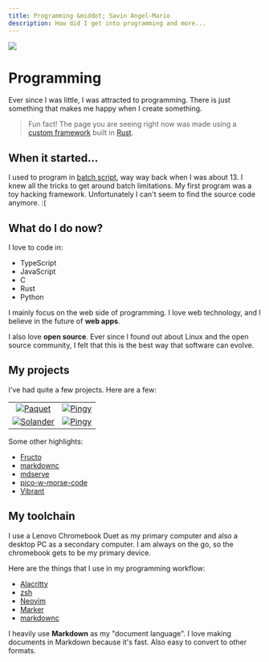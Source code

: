 ```yaml
---
title: Programming &middot; Savin Angel-Mario
description: How did I get into programming and more...
---
```


![](/images/coding.png)

# Programming

Ever since I was little, I was attracted to programming.
There is just something that makes me happy
when I create something.

> Fun fact! The page you are seeing right now was made
using a [custom framework](https://github.com/notangelmario/notangelmario) built in [Rust](https://rust-lang.org).

## When it started...

I used to program in [batch script](https://en.wikipedia.org/wiki/Batch_file),
way way back when I was about 13. I knew all the tricks to get around
batch limitations. My first program was a toy hacking framework.
Unfortunately I can't seem to find the source code anymore. :(

## What do I do now?

I love to code in:

* TypeScript
* JavaScript
* C
* Rust
* Python

I mainly focus on the web side of programming. I love web technology,
and I believe in the future of **web apps**.

I also love **open source**. Ever since I found out about Linux and
the open source community, I felt that this is the best way
that software can evolve.

## My projects

I've had quite a few projects. Here are a few:

| 	| 	|
|:-:|:-:|
[![Paquet](/projects/paquet.png)](https://paquet.shop)|[![Pingy](/projects/pingy.png)](https://pingy.ro)
[![Solander](/projects/solander.png)](https://solander.ro)|[![Pingy](/projects/marker.png)](https://marker.fructo.land)

Some other highlights:

* [Fructo](https://fructo.land)
* [markdownc](https://github.com/notangelmario/markdownc)
* [mdserve](https://deno.land/x/mdserve)
* [pico-w-morse-code](https://github.com/notangelmario/pico-w-morse-code)
* [Vibrant](https://github.com/notangelmario/vibrant)

## My toolchain

I use a Lenovo Chromebook Duet as my primary computer and also
a desktop PC as a secondary computer. I am always on the go, so
the chromebook gets to be my primary device.

Here are the things that I use in my programming workflow:

* [Alacritty](https://alacritty.org/)
* [zsh](https://zsh.org)
* [Neovim](https://neovim.io)
* [Marker](https://marker.fructo.land)
* [markdownc](https://github.com/notangelmario/markdownc)

I heavily use **Markdown** as my "document language". I love making
documents in Markdown because it's fast. Also easy to convert
to other formats.
